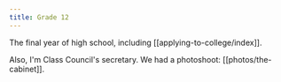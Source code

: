 ```yaml
---
title: Grade 12
---
```


The final year of high school, including [[applying-to-college/index]].

Also, I'm Class Council's secretary. We had a photoshoot: [[photos/the-cabinet]].
